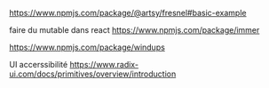 https://www.npmjs.com/package/@artsy/fresnel#basic-example

faire du mutable dans react
https://www.npmjs.com/package/immer


https://www.npmjs.com/package/windups

UI accerssibilité
https://www.radix-ui.com/docs/primitives/overview/introduction
